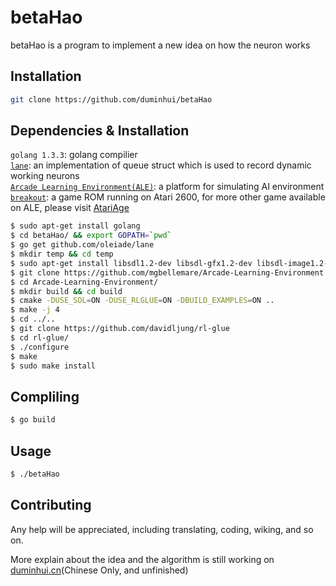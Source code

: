 # betaHao

betaHao is a program to implement a new idea on how the neuron works

## Installation

```bash
git clone https://github.com/duminhui/betaHao
```

## Dependencies & Installation

`golang 1.3.3`: golang compilier  
[`lane`](https://github.com/oleiade/lane): an implementation of queue struct which is used to record dynamic working neurons  
[`Arcade Learning Environment(ALE)`](https://github.com/mgbellemare/Arcade-Learning-Environment): a platform for simulating AI environment  
[`breakout`](https://atariage.com/2600/roms/Breakout.zip): a game ROM running on Atari 2600, for more other game available on ALE, please visit [AtariAge](https://atariage.com/system_items.html?SystemID=2600&ItemTypeID=ROM)


```bash
$ sudo apt-get install golang
$ cd betaHao/ && export GOPATH=`pwd`
$ go get github.com/oleiade/lane
$ mkdir temp && cd temp
$ sudo apt-get install libsdl1.2-dev libsdl-gfx1.2-dev libsdl-image1.2-dev cmake
$ git clone https://github.com/mgbellemare/Arcade-Learning-Environment
$ cd Arcade-Learning-Environment/
$ mkdir build && cd build
$ cmake -DUSE_SDL=ON -DUSE_RLGLUE=ON -DBUILD_EXAMPLES=ON ..
$ make -j 4
$ cd ../..
$ git clone https://github.com/davidljung/rl-glue
$ cd rl-glue/
$ ./configure
$ make
$ sudo make install
```

## Compliling

```bash 
$ go build
```

## Usage

```bash
$ ./betaHao
```

## Contributing

Any help will be appreciated, including translating, coding, wiking, and so on.

More explain about the idea and the algorithm is still working on [duminhui.cn](http://duminhui.cn/post/article/neuron-simulation)(Chinese Only, and unfinished)
